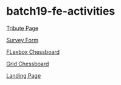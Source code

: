 # batch19-fe-activities
[Tribute Page](https://johnpaulavion14.github.io/batch19-fe-activities/tribute-page/)

[Survey Form](https://johnpaulavion14.github.io/batch19-fe-activities/survey-form/)

[FLexbox Chessboard](https://johnpaulavion14.github.io/batch19-fe-activities/chessboard-flex/)

[Grid Chessboard](https://johnpaulavion14.github.io/batch19-fe-activities/chessboard-grid/)

[Landing Page]()

